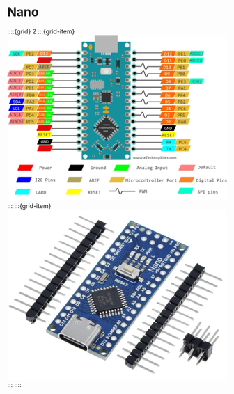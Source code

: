# Nano

::::{grid} 2
:::{grid-item}
![pinout](images/Nano_pinout.webp)
:::
:::{grid-item}
![img](images/Nano.png)
:::
::::

